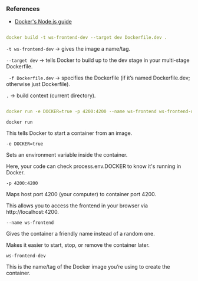### References
* [Docker's Node.js guide](https://docs.docker.com/language/nodejs/)

```yaml

docker build -t ws-frontend-dev --target dev Dockerfile.dev .
```

```-t ws-frontend-dev``` → gives the image a name/tag.

```--target dev```  → tells Docker to build up to the dev stage in your multi-stage Dockerfile.

``` -f Dockerfile.dev```  → specifies the Dockerfile (if it’s named Dockerfile.dev; otherwise just Dockerfile).

```.```  → build context (current directory).


```yaml

docker run -e DOCKER=true -p 4200:4200 --name ws-frontend ws-frontend-dev
```

```docker run```

This tells Docker to start a container from an image.

```-e DOCKER=true```

Sets an environment variable inside the container.

Here, your code can check process.env.DOCKER to know it's running in Docker.

```-p 4200:4200```

Maps host port 4200 (your computer) to container port 4200.

This allows you to access the frontend in your browser via http://localhost:4200.

```--name ws-frontend```

Gives the container a friendly name instead of a random one.

Makes it easier to start, stop, or remove the container later.

```ws-frontend-dev```

This is the name/tag of the Docker image you’re using to create the container.
